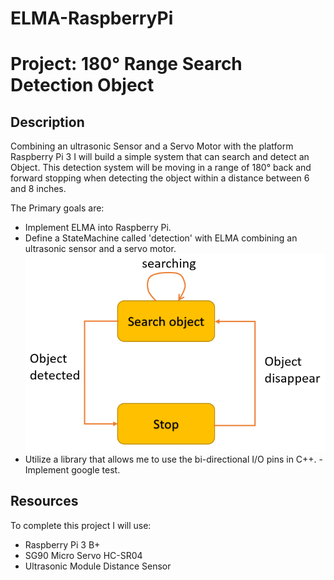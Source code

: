 ELMA-RaspberryPi
===

Project: 180° Range Search Detection Object 
===

Description 
---

Combining an ultrasonic Sensor and a Servo Motor with the platform Raspberry Pi 3 I will build a simple system that can search and detect an Object. This detection system will be moving in a range of 180° back and forward stopping when detecting the object within a distance between 6 and 8 inches. 

The Primary goals are:
- Implement ELMA into Raspberry Pi.
- Define a StateMachine called 'detection' with ELMA combining an ultrasonic sensor and a servo motor.
    <img src="images/Statemachine_detection.PNG" width="620"></image>
- Utilize a library that allows me to use the bi-directional I/O pins in C++.
-Implement google test.

Resources
---
To complete this project I will use:

- Raspberry Pi 3 B+ 
- SG90 Micro Servo HC-SR04 
- Ultrasonic Module Distance Sensor

